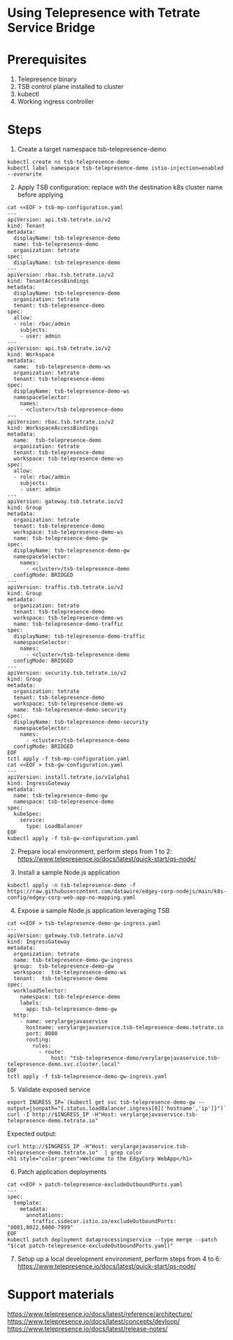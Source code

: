 # Using Telepresence with Tetrate Service Bridge

# Prerequisites

1. Telepresence binary
2. TSB control plane installed to cluster
3. kubectl
4. Working ingress controller

# Steps

1. Create a target namespace tsb-telepresence-demo
  ```
  kubectl create ns tsb-telepresence-demo
  kubectl label namespace tsb-telepresence-demo istio-injection=enabled --overwrite
  ```
2. Apply TSB configuration: replace <cluster> with the destination k8s cluster name before applying
  ```
  cat <<EOF > tsb-mp-configuration.yaml
  ---
  apiVersion: api.tsb.tetrate.io/v2
  kind: Tenant
  metadata:
    displayName: tsb-telepresence-demo
    name: tsb-telepresence-demo
    organization: tetrate
  spec:
    displayName: tsb-telepresence-demo
  ---
  apiVersion: rbac.tsb.tetrate.io/v2
  kind: TenantAccessBindings
  metadata:
    displayName: tsb-telepresence-demo
    organization: tetrate
    tenant: tsb-telepresence-demo
  spec:
    allow:
    - role: rbac/admin
      subjects:
      - user: admin
  ---
  apiVersion: api.tsb.tetrate.io/v2
  kind: Workspace
  metadata:
    name:  tsb-telepresence-demo-ws
    organization: tetrate
    tenant: tsb-telepresence-demo
  spec:
    displayName: tsb-telepresence-demo-ws
    namespaceSelector:
      names:
      - <cluster>/tsb-telepresence-demo
  ---
  apiVersion: rbac.tsb.tetrate.io/v2
  kind: WorkspaceAccessBindings
  metadata:
    name:  tsb-telepresence-demo
    organization: tetrate
    tenant: tsb-telepresence-demo
    workspace: tsb-telepresence-demo-ws
  spec:
    allow:
    - role: rbac/admin
      subjects:
      - user: admin
  ---
  apiVersion: gateway.tsb.tetrate.io/v2
  kind: Group
  metadata:
    organization: tetrate
    tenant: tsb-telepresence-demo
    workspace: tsb-telepresence-demo-ws
    name: tsb-telepresence-demo-gw
  spec:
    displayName: tsb-telepresence-demo-gw
    namespaceSelector:
      names:
        - <cluster>/tsb-telepresence-demo
    configMode: BRIDGED
  ---
  apiVersion: traffic.tsb.tetrate.io/v2
  kind: Group
  metadata:
    organization: tetrate
    tenant: tsb-telepresence-demo
    workspace: tsb-telepresence-demo-ws
    name: tsb-telepresence-demo-traffic
  spec:
    displayName: tsb-telepresence-demo-traffic
    namespaceSelector:
      names:
        - <cluster>/tsb-telepresence-demo
    configMode: BRIDGED
  ---
  apiVersion: security.tsb.tetrate.io/v2
  kind: Group
  metadata:
    organization: tetrate
    tenant: tsb-telepresence-demo
    workspace: tsb-telepresence-demo-ws
    name: tsb-telepresence-demo-security
  spec:
    displayName: tsb-telepresence-demo-security
    namespaceSelector:
      names:
        - <cluster>/tsb-telepresence-demo
    configMode: BRIDGED
  EOF
  tctl apply -f tsb-mp-configuration.yaml
  cat <<EOF > tsb-gw-configuration.yaml
  ---
  apiVersion: install.tetrate.io/v1alpha1
  kind: IngressGateway
  metadata:
    name: tsb-telepresence-demo-gw
    namespace: tsb-telepresence-demo
  spec:
    kubeSpec:
      service:
        type: LoadBalancer
  EOF
  kubectl apply -f tsb-gw-configuration.yaml
  ```

2. Prepare local environment, perform steps from 1 to 2: https://www.telepresence.io/docs/latest/quick-start/qs-node/

3. Install a sample Node.js application
  ```
  kubectl apply -n tsb-telepresence-demo -f https://raw.githubusercontent.com/datawire/edgey-corp-nodejs/main/k8s-config/edgey-corp-web-app-no-mapping.yaml
  ```
4. Expose a sample Node.js application leveraging TSB
  ```
  cat <<EOF > tsb-telepresence-demo-gw-ingress.yaml
  ---
  apiVersion: gateway.tsb.tetrate.io/v2
  kind: IngressGateway
  metadata:
    organization: tetrate
    name: tsb-telepresence-demo-gw-ingress
    group:  tsb-telepresence-demo-gw
    workspace:  tsb-telepresence-demo-ws
    tenant:  tsb-telepresence-demo
  spec:
    workloadSelector:
      namespace: tsb-telepresence-demo
      labels:
        app: tsb-telepresence-demo-gw
    http:
      - name: verylargejavaservice
        hostname: verylargejavaservice.tsb-telepresence-demo.tetrate.io
        port: 8080
        routing:
          rules:
            - route:
                host: "tsb-telepresence-demo/verylargejavaservice.tsb-telepresence-demo.svc.cluster.local"
  EOF
  tctl apply -f tsb-telepresence-demo-gw-ingress.yaml
  ```
5. Validate exposed service
  ```
  export INGRESS_IP=`(kubectl get svc tsb-telepresence-demo-gw --output=jsonpath="{.status.loadBalancer.ingress[0]['hostname','ip']}")`
  curl -I http://$INGRESS_IP -H"Host: verylargejavaservice.tsb-telepresence-demo.tetrate.io"
  ```
  
  Expected output: 

  ```
  curl http://$INGRESS_IP -H"Host: verylargejavaservice.tsb-telepresence-demo.tetrate.io"  | grep color
  <h1 style="color:green">Welcome to the EdgyCorp WebApp</h1>
  ```
6. Patch application deployments 
  ``` 
  cat <<EOF > patch-telepresence-excludeOutboundPorts.yaml
  ---
  spec:
    template:
      metadata:
        annotations:
          traffic.sidecar.istio.io/excludeOutboundPorts: "8081,8022,6000-7999"
  EOF
  kubectl patch deployment dataprocessingservice --type merge --patch "$(cat patch-telepresence-excludeOutboundPorts.yaml)"
  ```
  
7. Setup up a local development environment, perform steps from 4 to 6: https://www.telepresence.io/docs/latest/quick-start/qs-node/

# Support materials

https://www.telepresence.io/docs/latest/reference/architecture/
https://www.telepresence.io/docs/latest/concepts/devloop/
https://www.telepresence.io/docs/latest/release-notes/
